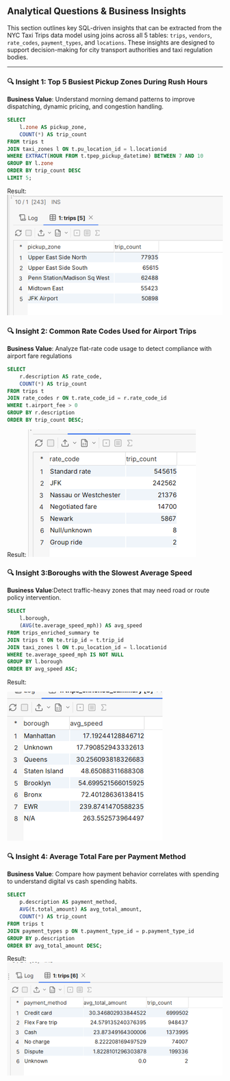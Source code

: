 ## Analytical Questions & Business Insights

This section outlines key SQL-driven insights that can be extracted from the NYC Taxi Trips data model using joins across all 5 tables: `trips`, `vendors`, `rate_codes`, `payment_types`, and `locations`. These insights are designed to support decision-making for city transport authorities and taxi regulation bodies.

---

### 🔍 Insight 1: Top 5 Busiest Pickup Zones During Rush Hours

**Business Value**: Understand morning demand patterns to improve dispatching, dynamic pricing, and congestion handling.

```sql
SELECT 
    l.zone AS pickup_zone,
    COUNT(*) AS trip_count
FROM trips t
JOIN taxi_zones l ON t.pu_location_id = l.locationid
WHERE EXTRACT(HOUR FROM t.tpep_pickup_datetime) BETWEEN 7 AND 10
GROUP BY l.zone
ORDER BY trip_count DESC
LIMIT 5;
```
Result:
![img.png](img.png)

### 🔍 Insight 2: Common Rate Codes Used for Airport Trips

**Business Value**: Analyze flat-rate code usage to detect compliance with airport fare regulations

```sql
SELECT 
    r.description AS rate_code,
    COUNT(*) AS trip_count
FROM trips t
JOIN rate_codes r ON t.rate_code_id = r.rate_code_id
WHERE t.airport_fee > 0
GROUP BY r.description
ORDER BY trip_count DESC;

```
Result:
![img_1.png](img_1.png)

### 🔍 Insight 3:Boroughs with the Slowest Average Speed

**Business Value**:Detect traffic-heavy zones that may need road or route policy intervention.

```sql
SELECT 
    l.borough,
    (AVG(te.average_speed_mph)) AS avg_speed
FROM trips_enriched_summary te
JOIN trips t ON te.trip_id = t.trip_id
JOIN taxi_zones l ON t.pu_location_id = l.locationid
WHERE te.average_speed_mph IS NOT NULL
GROUP BY l.borough
ORDER BY avg_speed ASC;
```

Result:

![img_2.png](img_2.png)

### 🔍 Insight 4: Average Total Fare per Payment Method

**Business Value**: Compare how payment behavior correlates with spending to understand digital vs cash spending habits.

```sql
SELECT 
    p.description AS payment_method,
    AVG(t.total_amount) AS avg_total_amount,
    COUNT(*) AS trip_count
FROM trips t
JOIN payment_types p ON t.payment_type_id = p.payment_type_id
GROUP BY p.description
ORDER BY avg_total_amount DESC;

```

Result:
![img_3.png](img_3.png)